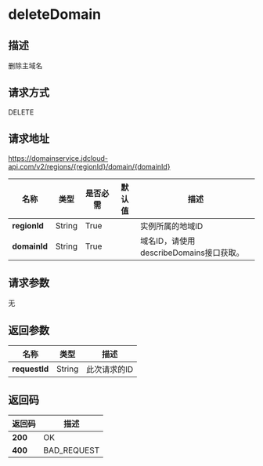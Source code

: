 # deleteDomain


## 描述
删除主域名

## 请求方式
DELETE

## 请求地址
https://domainservice.jdcloud-api.com/v2/regions/{regionId}/domain/{domainId}

|名称|类型|是否必需|默认值|描述|
|---|---|---|---|---|
|**regionId**|String|True| |实例所属的地域ID|
|**domainId**|String|True| |域名ID，请使用describeDomains接口获取。|

## 请求参数
无


## 返回参数
|名称|类型|描述|
|---|---|---|
|**requestId**|String|此次请求的ID|


## 返回码
|返回码|描述|
|---|---|
|**200**|OK|
|**400**|BAD_REQUEST|
